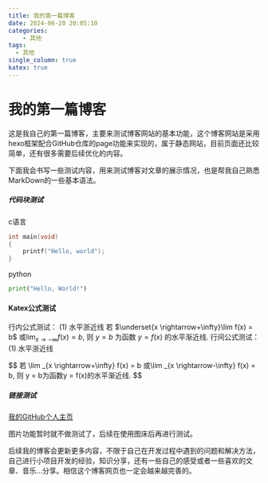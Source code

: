 ```yaml
---
title: 我的第一篇博客
date: 2024-06-20 20:05:10
categories:
    - 其他
tags:
  - 其他
single_column: true
katex: true
---
```


# 我的第一篇博客

这是我自己的第一篇博客，主要来测试博客网站的基本功能，这个博客网站是采用hexo框架配合GitHub仓库的page功能来实现的，属于静态网站，目前页面还比较简单，还有很多需要后续优化的内容。
<!--more-->
下面我会书写一些测试内容，用来测试博客对文章的展示情况，也是帮我自己熟悉MarkDown的一些基本语法。
##### 代码块测试
c语言

```c
int main(void)
{
    printf("Hello, world"); 
}
```
python

```python
print("Hello, World!")
```

#### Katex公式测试
行内公式测试：
(1) 水平浙近线
若 $\underset{x \rightarrow+\infty}\lim  f(x) = b$ 或$\lim _{x \rightarrow-\infty} f(x) = b$, 则  $y = b$ 为函数 $y = f(x)$  的水平渐近线.
行间公式测试：
(1) 水平浙近线
<div>$$
若 \lim _{x \rightarrow+\infty} f(x) = b 或\lim _{x \rightarrow-\infty} f(x) = b, 则  y = b为函数y = f(x)的水平渐近线.
$$</div>

##### 链接测试
[我的GitHub个人主页](https://github.com/AKIqiufeng)

图片功能暂时就不做测试了，后续在使用图床后再进行测试。

后续我的博客会更新更多内容，不限于自己在开发过程中遇到的问题和解决方法，自己进行小项目开发的经验，知识分享，还有一些自己的感受或者一些喜欢的文章、音乐...分享。相信这个博客网页也一定会越来越完善的。